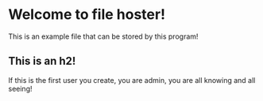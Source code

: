 # Welcome to file hoster!

This is an example file that can be stored by this program!

## This is an h2!

If this is the first user you create, you are admin, you are all knowing and all seeing!

            